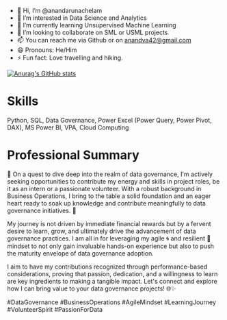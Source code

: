 - 👋 Hi, I’m @anandarunachelam
- 👀 I’m interested in Data Science and Analytics
- 🌱 I’m currently learning Unsupervised Machine Learning
- 💞️ I’m looking to collaborate on SML or USML projects
- 📫 You can reach me via Github or on anandva42@gmail.com
- 😄 Pronouns: He/Him
- ⚡ Fun fact: Love travelling and hiking.

[![Anurag's GitHub stats](https://github-readme-stats.vercel.app/api?username=anandarunachelam)](https://github.com/anuraghazra/github-readme-stats)
# Skills
Python, SQL, Data Governance, Power Excel (Power Query, Power Pivot, DAX), MS Power BI, VPA, Cloud Computing

# Professional Summary
🌟 On a quest to dive deep into the realm of data governance, I'm actively seeking opportunities to contribute my energy and skills in project roles, be it as an intern or a passionate volunteer. With a robust background in Business Operations, I bring to the table a solid foundation and an eager heart ready to soak up knowledge and contribute meaningfully to data governance initiatives. 🚀

My journey is not driven by immediate financial rewards but by a fervent desire to learn, grow, and ultimately drive the advancement of data governance practices. I am all in for leveraging my agile 🌀 and resilient 💪 mindset to not only gain invaluable hands-on experience but also to push the maturity envelope of data governance adoption.

I aim to have my contributions recognized through performance-based considerations, proving that passion, dedication, and a willingness to learn are key ingredients to making a tangible impact. Let's connect and explore how I can bring value to your data governance projects! 🌐✨

#DataGovernance #BusinessOperations #AgileMindset #LearningJourney #VolunteerSpirit #PassionForData


<!---
anandarunachelam/anandarunachelam is a ✨ special ✨ repository because its `README.md` (this file) appears on your GitHub profile.
You can click the Preview link to take a look at your changes.
--->
